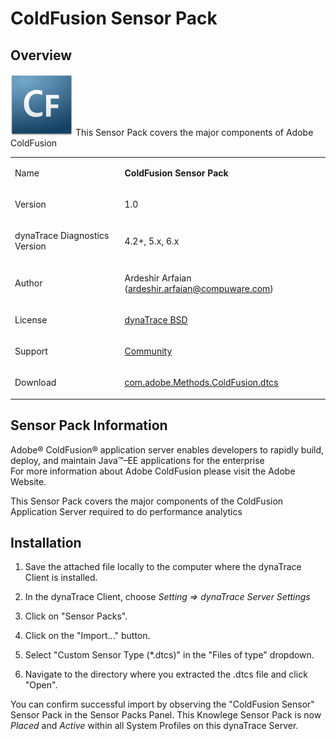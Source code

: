 <html xmlns="http://www.w3.org/1999/xhtml">
<head>
    <title>ColdFusion Sensor Pack</title>
    <meta http-equiv="Content-Type" content="text/html; charset=UTF-8"/>
    <meta http-equiv="X-UA-Compatible" content="IE=EmulateIE8" />
    <meta content="Scroll Wiki Publisher" name="generator"/>
    <link type="text/css" rel="stylesheet" href="css/blueprint/liquid.css" media="screen, projection"/>
    <link type="text/css" rel="stylesheet" href="css/blueprint/print.css" media="print"/>
    <link type="text/css" rel="stylesheet" href="css/content-style.css" media="screen, projection, print"/>
    <link type="text/css" rel="stylesheet" href="css/screen.css" media="screen, projection"/>
    <link type="text/css" rel="stylesheet" href="css/print.css" media="print"/>
</head>
<body>
                <h1>ColdFusion Sensor Pack</h1>
    <div class="section-2"  id="98828968_ColdFusionSensorPack-Overview"  >
        <h2>Overview</h2>
    <p>
            <img src="images_community/download/attachments/98828968/icon.png" alt="images_community/download/attachments/98828968/icon.png" class="confluence-embedded-image image-center" />
        This Sensor Pack covers the major components of Adobe ColdFusion    </p>
    <div class="tablewrap">
        <table>
<thead class=" "></thead><tfoot class=" "></tfoot><tbody class=" ">    <tr>
            <td rowspan="1" colspan="1">
        <p>
Name    </p>
            </td>
                <td rowspan="1" colspan="1">
        <p>
<strong class=" ">ColdFusion Sensor Pack</strong>    </p>
            </td>
        </tr>
    <tr>
            <td rowspan="1" colspan="1">
        <p>
Version    </p>
            </td>
                <td rowspan="1" colspan="1">
        <p>
1.0    </p>
            </td>
        </tr>
    <tr>
            <td rowspan="1" colspan="1">
        <p>
dynaTrace Diagnostics Version    </p>
            </td>
                <td rowspan="1" colspan="1">
        <p>
4.2+, 5.x, 6.x    </p>
            </td>
        </tr>
    <tr>
            <td rowspan="1" colspan="1">
        <p>
Author    </p>
            </td>
                <td rowspan="1" colspan="1">
        <p>
Ardeshir Arfaian (<a href="mailto:ardeshir.arfaian@compuware.com">ardeshir.arfaian@compuware.com</a>)    </p>
            </td>
        </tr>
    <tr>
            <td rowspan="1" colspan="1">
        <p>
License    </p>
            </td>
                <td rowspan="1" colspan="1">
        <p>
<a href="attachments_5275722_2_dynaTraceBSD.txt">dynaTrace BSD</a>    </p>
            </td>
        </tr>
    <tr>
            <td rowspan="1" colspan="1">
        <p>
Support    </p>
            </td>
                <td rowspan="1" colspan="1">
        <p>
<a href="https://community/display/DL/Support+Levels#SupportLevels-Community">Community</a>    </p>
            </td>
        </tr>
    <tr>
            <td rowspan="1" colspan="1">
        <p>
Download    </p>
            </td>
                <td rowspan="1" colspan="1">
        <p>
<a href="attachments_99254379_1_com.adobe.Methods.ColdFusion.dtcs">com.adobe.Methods.ColdFusion.dtcs</a>    </p>
            </td>
        </tr>
</tbody>        </table>
            </div>
    </div>
    <div class="section-2"  id="98828968_ColdFusionSensorPack-SensorPackInformation"  >
        <h2>Sensor Pack Information</h2>
    <p>
Adobe&reg; ColdFusion&reg; application server enables developers to rapidly build, deploy, and maintain Java&trade;&ndash;EE applications for the enterprise<br/>For more information about Adobe ColdFusion please visit the Adobe Website.    </p>
    <p>
This Sensor Pack covers the major components of the ColdFusion Application Server required to do performance analytics    </p>
    </div>
    <div class="section-2"  id="98828968_ColdFusionSensorPack-Installation"  >
        <h2>Installation</h2>
    <div class="confbox panel">
    <ol class=" "><li class=" ">    <p>
Save the attached file locally to the computer where the dynaTrace Client is installed.    </p>
</li><li class=" ">    <p>
In the dynaTrace Client, choose <i class=" ">Setting &rArr; dynaTrace Server Settings</i>    </p>
</li><li class=" ">    <p>
Click on &quot;Sensor Packs&quot;.    </p>
</li><li class=" ">    <p>
Click on the &quot;Import...&quot; button.    </p>
</li><li class=" ">    <p>
Select &quot;Custom Sensor Type (*.dtcs)&quot; in the &quot;Files of type&quot; dropdown.    </p>
</li><li class=" ">    <p>
Navigate to the directory where you extracted the .dtcs file and click &quot;Open&quot;.    </p>
</li></ol>    </div>
    <p>
You can confirm successful import by observing the &quot;ColdFusion Sensor&quot; Sensor Pack in the Sensor Packs Panel. This Knowlege Sensor Pack is now <i class=" ">Placed</i> and <i class=" ">Active</i> within all System Profiles on this dynaTrace Server.    </p>
    </div>
            </div>
        </div>
        <div class="footer">
        </div>
    </div>
</body>
</html>
